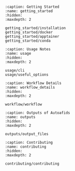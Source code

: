 
```{include} ../README.md
```

```{toctree}
:caption: Getting Started
:name: getting_started
:hidden:
:maxdepth: 2

getting_started/installation
getting_started/docker
getting_started/apptainer
getting_started/conda
```

```{toctree}
:caption: Usage Notes
:name: usage
:hidden:
:maxdepth: 2

usage/cli
usage/useful_options
```

```{toctree}
:caption: Workflow Details
:name: workflow_details
:hidden:
:maxdepth: 2

workflow/workflow
```

```{toctree}
:caption: Outputs of Autoafids
:name: outputs
:hidden:
:maxdepth: 2

outputs/output_files
```

```{toctree}
:caption: Contributing
:name: contributing
:hidden:
:maxdepth: 2

contributing/contributing
```